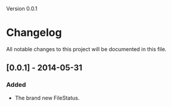 Version 0.0.1
# Changelog
All notable changes to this project will be documented in this file.

## [0.0.1] - 2014-05-31
### Added
- The brand new FileStatus.